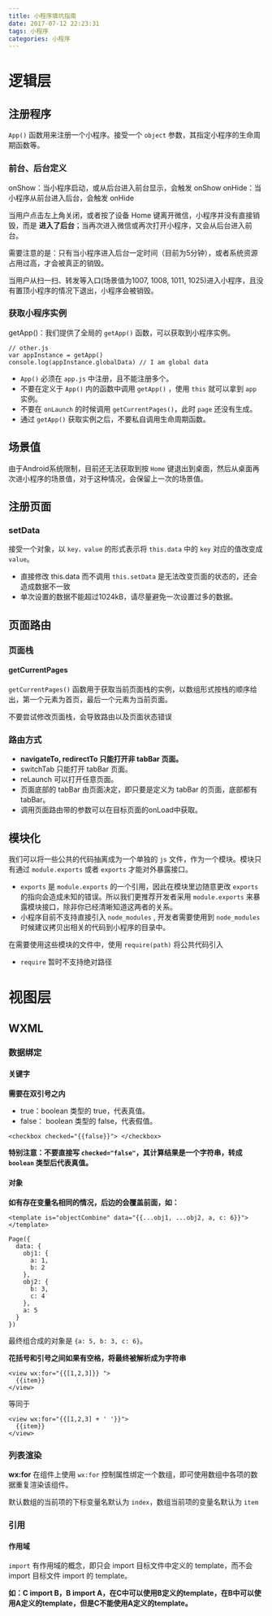 ```yaml
---
title: 小程序填坑指南
date: 2017-07-12 22:23:31
tags: 小程序
categories: 小程序
---
```

# 逻辑层
## 注册程序
`App()` 函数用来注册一个小程序。接受一个 `object` 参数，其指定小程序的生命周期函数等。

### 前台、后台定义
onShow：当小程序启动，或从后台进入前台显示，会触发 onShow 
onHide：当小程序从前台进入后台，会触发 onHide

当用户点击左上角关闭，或者按了设备 Home 键离开微信，小程序并没有直接销毁，而是 **进入了后台**；当再次进入微信或再次打开小程序，又会从后台进入前台。

需要注意的是：只有当小程序进入后台一定时间（目前为5分钟），或者系统资源占用过高，才会被真正的销毁。

当用户从扫一扫、转发等入口(场景值为1007, 1008, 1011, 1025)进入小程序，且没有置顶小程序的情况下退出，小程序会被销毁。

### 获取小程序实例
getApp()：我们提供了全局的 `getApp()` 函数，可以获取到小程序实例。

```
// other.js
var appInstance = getApp()
console.log(appInstance.globalData) // I am global data
```

+ `App()` 必须在 `app.js` 中注册，且不能注册多个。
+ 不要在定义于 `App()` 内的函数中调用 `getApp()` ，使用 `this` 就可以拿到 `app` 实例。
+ 不要在 `onLaunch` 的时候调用 `getCurrentPages()`，此时 `page` 还没有生成。
+ 通过 `getApp()` 获取实例之后，不要私自调用生命周期函数。


## 场景值
由于Android系统限制，目前还无法获取到按 `Home` 键退出到桌面，然后从桌面再次进小程序的场景值，对于这种情况，会保留上一次的场景值。


## 注册页面
### setData
接受一个对象，以 `key，value` 的形式表示将 `this.data` 中的 `key` 对应的值改变成 `value`。


+ 直接修改 this.data 而不调用 `this.setData` 是无法改变页面的状态的，还会造成数据不一致
+ 单次设置的数据不能超过1024kB，请尽量避免一次设置过多的数据。


## 页面路由
### 页面栈
#### getCurrentPages
`getCurrentPages()` 函数用于获取当前页面栈的实例，以数组形式按栈的顺序给出，第一个元素为首页，最后一个元素为当前页面。

不要尝试修改页面栈，会导致路由以及页面状态错误


### 路由方式
+ **navigateTo, redirectTo 只能打开非 tabBar 页面。**
+ switchTab 只能打开 tabBar 页面。
+ reLaunch 可以打开任意页面。
+ 页面底部的 tabBar 由页面决定，即只要是定义为 tabBar 的页面，底部都有 tabBar。
+ 调用页面路由带的参数可以在目标页面的onLoad中获取。


## 模块化
我们可以将一些公共的代码抽离成为一个单独的 `js` 文件，作为一个模块。模块只有通过 `module.exports` 或者 `exports` 才能对外暴露接口。

+ `exports` 是 `module.exports` 的一个引用，因此在模块里边随意更改 `exports` 的指向会造成未知的错误。所以我们更推荐开发者采用 `module.exports` 来暴露模块接口，除非你已经清晰知道这两者的关系。
+ 小程序目前不支持直接引入 `node_modules` , 开发者需要使用到 `node_modules` 时候建议拷贝出相关的代码到小程序的目录中。


在需要使用这些模块的文件中，使用 `require(path)` 将公共代码引入

+ `require` 暂时不支持绝对路径



# 视图层
## WXML
### 数据绑定
#### 关键字
**需要在双引号之内**

+ true：boolean 类型的 true，代表真值。
+ false： boolean 类型的 false，代表假值。

```
<checkbox checked="{{false}}"> </checkbox>
```

**特别注意：不要直接写 `checked="false"`，其计算结果是一个字符串，转成 `boolean` 类型后代表真值。**

#### 对象
**如有存在变量名相同的情况，后边的会覆盖前面，如：**

```
<template is="objectCombine" data="{{...obj1, ...obj2, a, c: 6}}"></template>
```

```
Page({
  data: {
    obj1: {
      a: 1,
      b: 2
    },
    obj2: {
      b: 3,
      c: 4
    },
    a: 5
  }
})
```

最终组合成的对象是 `{a: 5, b: 3, c: 6}`。


**花括号和引号之间如果有空格，将最终被解析成为字符串**

```
<view wx:for="{{[1,2,3]}} ">
  {{item}}
</view>
```

等同于

```
<view wx:for="{{[1,2,3] + ' '}}">
  {{item}}
</view>
```


### 列表渲染
**wx:for**
在组件上使用 `wx:for` 控制属性绑定一个数组，即可使用数组中各项的数据重复渲染该组件。

默认数组的当前项的下标变量名默认为 `index`，数组当前项的变量名默认为 `item`


### 引用
#### 作用域
`import` 有作用域的概念，即只会 import 目标文件中定义的 template，而不会 import 目标文件 import 的 template。

**如：C import B，B import A，在C中可以使用B定义的template，在B中可以使用A定义的template，但是C不能使用A定义的template。**

